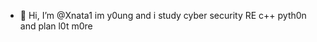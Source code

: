 - 👋 Hi, I’m @Xnata1
im y0ung and i study cyber security RE c++ pyth0n and plan l0t m0re
<!---
Xnata1/Xnata1 is a ✨ special ✨ repository because its `README.md` (this file) appears on your GitHub profile.
You can click the Preview link to take a look at your changes.
--->
